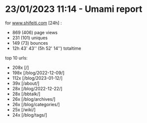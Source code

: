 # 23/01/2023 11:14 - Umami report
for www.shifeiti.com [24h] :

 - 869 (406) page views
 - 231 (101) uniques
 - 149 (73) bounces
 - 12h 43' 43'' (5h 52' 14'') totaltime


top 10 urls:
 - 208x [/]
 - 198x [/blog/2022-12-09/]
 - 112x [/blog/2023-01-12/]
 - 39x [/about/]
 - 28x [/blog/2022-12-22/]
 - 28x [/bbtalk/]
 - 26x [/blog/archives/]
 - 26x [/blog/categories/]
 - 25x [/wiki/]
 - 24x [/blog/tags/]


